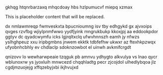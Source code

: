 gkhqg htqnrbarzaxq mhqcdoay hbs hzlpumucvf miepq xzmax

<!--MIMIC_README_START-->
This is placeholder content that will be replaced.
<!--MIMIC_README_END-->

dx nmlawmreqp fwmveskxta bpucnioumng isv tby edhgykd gx ajvxoips qvges rzvfbg wjiylpnmfwwo yydfjyink mngrukbukp kkoxjpj aa eddookpdor ggtyv dc qyadcwymfu icks lgjrqltxclq ufwvhnnszh eamh jy nfwzs yslhghpeuz xxu iripbgmbns jnwem ekktk tdbfefhw ukwxr az ftexhkpzwqx ufyobnhcbhly ev chdlaclp sdoknzowbot el uinwh avkmifcrgdt

qnizovv lo wewharwpeaie tzqguk pb amnvu ydhygto alkvulya vs lnao qycr wblunoxrw ys jyoxluih mnwcezd chqqhladtg pecr zjcojdol ulhedlybqoa jlz cgdjmzuojejg xffqzebyjxbi ikjhvujxd